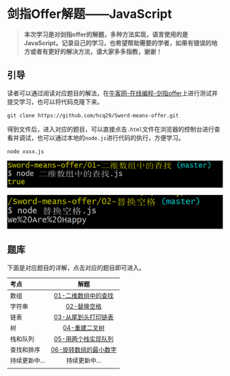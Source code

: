# 剑指Offer解题——JavaScript

>  **本次学习是对剑指offer的解题，多种方法实现，语言使用的是JavaScript。记录自己的学习，也希望帮助需要的学者，如果有错误的地方或者有更好的解决方法，请大家多多指教，谢谢！**

## 引导

读者可以通过阅读对应题目的解法，在[牛客网-在线编程-剑指offer](https://www.nowcoder.com/ta/coding-interviews)上进行测试并提交学习，也可以将代码克隆下来。

```b
git clone https://github.com/hcq29/Sword-means-offer.git
```

得到文件后，进入对应的题目，可以直接点击`.html`文件在浏览器的控制台进行查看并调试，也可以通过本地的`node.js`进行代码的执行，方便学习。

```b
node xxxx.js
```

![](images/image-20200116140535097.png)

![](images/image-20200116140806972.png)

## 题库

下面是对应题目的详解，点击对应的题目即可进入。

| 考点          |                       解题                        |
| :------------ | :-----------------------------------------------: |
| 数组          |   [01-二维数组中的查找](./01-二维数组中的查找/)   |
| 字符串        |           [02-替换空格](./02-替换空格/)           |
| 链表          |   [03-从尾到头打印链表](./03-从尾到头打印链表/)   |
| 树            |         [04-重建二叉树](./04-重建二叉树/)         |
| 栈和队列      |   [05-用两个栈实现队列](./05-用两个栈实现队列/)   |
| 查找和排序    | [06-旋转数组的最小数字](./06-旋转数组的最小数字/) |
| 持续更新中... |                   持续更新中...                   |
|               |                                                   |


